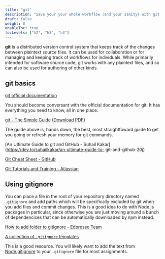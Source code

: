 ```yaml
---
title: "git"
description: "Save your your whole workflow (and your sanity) with git. Never lose edits again."
draft: false
weight: 0
enableToc: true
tocLevels: ["h2", "h3", "h4"]
---
```


**git** is a distributed version control system that keeps track of the changes between plaintext source files. It can be used for collaboration or for managing and keeping track of workflows for individuals. While primarily intended for software source code, git works with any plaintext files, and so can also be used for authoring of other kinds.

## git basics

[git official documentation](https://git-scm.com/docs/)

You should become conversant with the official documentation for git.
It has everything you need to know, all in one place.

[git - The Simple Guide](https://rogerdudler.github.io/git-guide/) [(Download PDF)](http://rogerdudler.github.io/git-guide/files/git_cheat_sheet.pdf)

The guide above is, hands down, the best, most straightfoward guide to get you going or refresh your memory for git commands. 

[An Ultimate Guide to git and GitHub - Suhail Kakar](https://dev.to/suhailkakar/an-ultimate-guide-to-    git-and-github-20j)

<a href="https://education.github.com/git-cheat-sheet-education.pdf" target="_blank">Git Cheat Sheet - GitHub</a>

<a href="https://www.atlassian.com/git/tutorials/" target="_blank">Git Tutorials and Training - Atlassian</a>

## Using gitignore

You can place a file in the root of your repository directory named `.gitignore` and add paths which will be specifically excluded by git when you add files and commit changes. This is a good idea to do with Node.js packages in particular, since otherwise you are just moving around a bunch of dependencices that can be automatically downloaded by npm instead.

[How to add folder to gitignore - Edpresso Team](https://www.educative.io/edpresso/how-to-add-folder-to-gitignore)

[A collection of `.gitignore` templates](https://github.com/github/gitignore)

This is a good resource.
You will likely want to add the text from [Node.gitignore](https://github.com/github/gitignore/blob/master/Node.gitignore) to your `.gitignore` file for most assignments.
